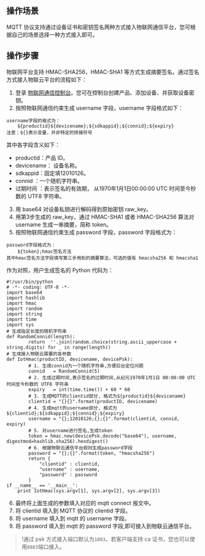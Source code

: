 
## 操作场景
MQTT 协议支持通过设备证书和密钥签名两种方式接入物联网通信平台，您可根据自己的场景选择一种方式接入即可。

## 操作步骤
物联网平台支持 HMAC-SHA256，HMAC-SHA1 等方式生成摘要签名。通过签名方式接入物联云平台的流程如下：
1. 登录 [物联网通信控制台](https://console.cloud.tencent.com/iotcloud)。您可在控制台创建产品、添加设备、并获取设备密钥。
2. 按照物联网通信约束生成 username 字段，username 字段格式如下：
```
username字段的格式为：
    ${productid}${devicename};${sdkappid};${connid};${expiry}
注意：${}表示变量，并非特定的拼接符号
```
其中各字段含义如下：
 - productid：产品 ID。
 - devicename： 设备名称。
 - sdkappid：固定填12010126。
 - connid ：一个随机字符串。
 - 过期时间 ：表示签名的有效期， 从1970年1月1日00:00:00 UTC 时间至今秒数的 UTF8 字符串。
3. 用 base64 对设备私钥进行解码得到原始密钥 raw_key。
4. 用第3步生成的 raw_key，通过 HMAC-SHA1 或者 HMAC-SHA256 算法对 username 生成一串摘要，简称 token。
5. 按照物联网通信约束生成 password 字段，password 字段格式为：
```
password字段格式为： 
    ${token};hmac签名方法
其中hmac签名方法字段填写第三步用到的摘要算法，可选的值有 hmacsha256 和 hmacsha1
```
作为对照，用户生成签名的 Python 代码为：
```
#!/usr/bin/python
# -*- coding: UTF-8 -*-
import base64
import hashlib
import hmac
import random
import string
import time
import sys
# 生成指定长度的随机字符串
def RandomConnid(length):
        return  ''.join(random.choice(string.ascii_uppercase + string.digits) for _ in range(length))
# 生成接入物联云需要的各参数
def IotHmac(productID, devicename, devicePsk):
        # 1. 生成connid为一个随机字符串,方便后台定位问题
        connid   = RandomConnid(5)
        # 2. 生成过期时间,表示签名的过期时间,从纪元1970年1月1日 00:00:00 UTC 时间至今秒数的 UTF8 字符串
        expiry   = int(time.time()) + 60 * 60
        # 3. 生成MQTT的clientid部分, 格式为${productid}${devicename}
        clientid = "{}{}".format(productID, devicename)
        # 4. 生成mqtt的username部分, 格式为${clientid};${sdkappid};${connid};${expiry}
        username = "{};12010126;{};{}".format(clientid, connid, expiry)
        # 5. 对username进行签名,生成token
        token = hmac.new(devicePsk.decode("base64"), username, digestmod=hashlib.sha256).hexdigest()
        # 6. 根据物联云通信平台规则生成password字段
        password = "{};{}".format(token, "hmacsha256")
        return {
            "clientid" : clientid,
            "username" : username,
            "password" : password
        }
if __name__ == '__main__':
    print IotHmac(sys.argv[1], sys.argv[2], sys.argv[3])
```
6. 最终将上面生成的参数填入对应的 mqtt connect 报文中。
 1. 将 clientid 填入到 MQTT 协议的 clientid 字段。
 2. 将 username 填入到 mqtt 的 username 字段。
 3. 将 password 填入到 mqtt 的 password 字段,即可接入到物联云通信平台。


>!通过 psk 方式接入端口默认为`1883`。若客户端支持 ca 证书，您也可以使用`8883`端口接入。

